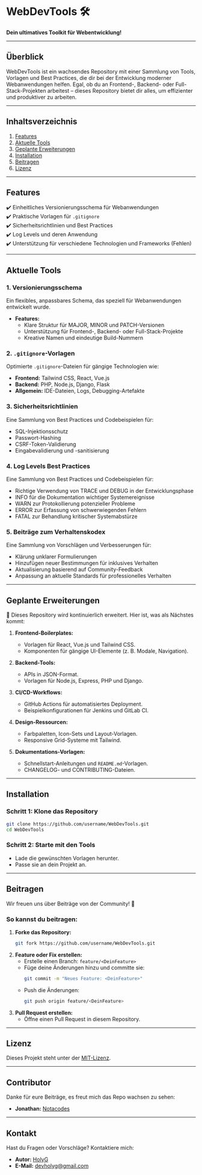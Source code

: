 # **WebDevTools** 🛠️  
**Dein ultimatives Toolkit für Webentwicklung!**

---

## **Überblick**  
WebDevTools ist ein wachsendes Repository mit einer Sammlung von Tools, Vorlagen und Best Practices, die dir bei der Entwicklung moderner Webanwendungen helfen. Egal, ob du an Frontend-, Backend- oder Full-Stack-Projekten arbeitest – dieses Repository bietet dir alles, um effizienter und produktiver zu arbeiten.

---

## **Inhaltsverzeichnis**
1. [Features](#features)
2. [Aktuelle Tools](#aktuelle-tools)
3. [Geplante Erweiterungen](#geplante-erweiterungen)
4. [Installation](#installation)
5. [Beitragen](#beitragen)
6. [Lizenz](#lizenz)

---

## **Features**  
✔️ Einheitliches Versionierungsschema für Webanwendungen  
✔️ Praktische Vorlagen für `.gitignore`   
✔️ Sicherheitsrichtlinien und Best Practices  
✔️ Log Levels und deren Anwendung  
✔️ Unterstützung für verschiedene Technologien und Frameworks (Fehlen)  

---

## **Aktuelle Tools**  

### **1. Versionierungsschema**  
Ein flexibles, anpassbares Schema, das speziell für Webanwendungen entwickelt wurde.  
- **Features:**  
  - Klare Struktur für MAJOR, MINOR und PATCH-Versionen  
  - Unterstützung für Frontend-, Backend- oder Full-Stack-Projekte  
  - Kreative Namen und eindeutige Build-Nummern  

### **2. `.gitignore`-Vorlagen**  
Optimierte `.gitignore`-Dateien für gängige Technologien wie:  
- **Frontend:** Tailwind CSS, React, Vue.js  
- **Backend:** PHP, Node.js, Django, Flask  
- **Allgemein:** IDE-Dateien, Logs, Debugging-Artefakte  

### **3. Sicherheitsrichtlinien**  
Eine Sammlung von Best Practices und Codebeispielen für:  
- SQL-Injektionsschutz  
- Passwort-Hashing  
- CSRF-Token-Validierung  
- Eingabevalidierung und -sanitisierung

### **4. Log Levels Best Practices**
Eine Sammlung von Best Practices und Codebeispielen für:
- Richtige Verwendung von TRACE und DEBUG in der Entwicklungsphase
- INFO für die Dokumentation wichtiger Systemereignisse
- WARN zur Protokollierung potenzieller Probleme
- ERROR zur Erfassung von schwerwiegenden Fehlern
- FATAL zur Behandlung kritischer Systemabstürze

### **5. Beiträge zum Verhaltenskodex**  
Eine Sammlung von Vorschlägen und Verbesserungen für:  
- Klärung unklarer Formulierungen  
- Hinzufügen neuer Bestimmungen für inklusives Verhalten  
- Aktualisierung basierend auf Community-Feedback  
- Anpassung an aktuelle Standards für professionelles Verhalten  

---

## **Geplante Erweiterungen**  
🎯 Dieses Repository wird kontinuierlich erweitert. Hier ist, was als Nächstes kommt:

1. **Frontend-Boilerplates:**  
   - Vorlagen für React, Vue.js und Tailwind CSS.  
   - Komponenten für gängige UI-Elemente (z. B. Modale, Navigation).  

2. **Backend-Tools:**  
   - APIs in JSON-Format.  
   - Vorlagen für Node.js, Express, PHP und Django.  

3. **CI/CD-Workflows:**  
   - GitHub Actions für automatisiertes Deployment.  
   - Beispielkonfigurationen für Jenkins und GitLab CI.  

4. **Design-Ressourcen:**  
   - Farbpaletten, Icon-Sets und Layout-Vorlagen.  
   - Responsive Grid-Systeme mit Tailwind.  

5. **Dokumentations-Vorlagen:**  
   - Schnellstart-Anleitungen und `README.md`-Vorlagen.  
   - CHANGELOG- und CONTRIBUTING-Dateien.  

---

## **Installation**  
### **Schritt 1: Klone das Repository**  
```bash
git clone https://github.com/username/WebDevTools.git
cd WebDevTools
```

### **Schritt 2: Starte mit den Tools**  
- Lade die gewünschten Vorlagen herunter.  
- Passe sie an dein Projekt an.

---

## **Beitragen**  
Wir freuen uns über Beiträge von der Community! 🎉  

### **So kannst du beitragen:**  
1. **Forke das Repository:**  
   ```bash
   git fork https://github.com/username/WebDevTools.git
   ```
2. **Feature oder Fix erstellen:**  
   - Erstelle einen Branch: `feature/<DeinFeature>`  
   - Füge deine Änderungen hinzu und committe sie:  
     ```bash
     git commit -m "Neues Feature: <DeinFeature>"
     ```
   - Push die Änderungen:  
     ```bash
     git push origin feature/<DeinFeature>
     ```
3. **Pull Request erstellen:**  
   - Öffne einen Pull Request in diesem Repository.

---

## **Lizenz**  
Dieses Projekt steht unter der [MIT-Lizenz](LICENSE).  

---

## **Contributor**  
Danke für eure Beiträge, es freut mich das Repo wachsen zu sehen:
- **Jonathan:** [Notacodes](https://github.com/notacodes)

---

## **Kontakt**  
Hast du Fragen oder Vorschläge? Kontaktiere mich:  
- **Autor:** [HolyG](https://github.com/heiligerg)
- **E-Mail:** devholyg@gmail.com 

